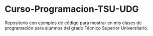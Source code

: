 # Curso-Programacion-TSU-UDG
Repositorio con ejemplos de código para mostrar en mis clases de programación para alumnos del grado Técnico Superior Universitario.
